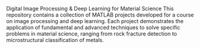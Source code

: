 Digital Image Processing & Deep Learning for Material Science
This repository contains a collection of MATLAB projects developed for a course on image processing and deep learning. Each project demonstrates the application of fundamental and advanced techniques to solve specific problems in material science, ranging from rock fracture detection to microstructural classification of metals.
